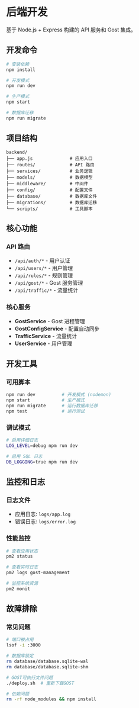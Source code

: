 # 后端开发

基于 Node.js + Express 构建的 API 服务和 Gost 集成。

## 开发命令

```bash
# 安装依赖
npm install

# 开发模式
npm run dev

# 生产模式
npm start

# 数据库迁移
npm run migrate
```

## 项目结构

```
backend/
├── app.js              # 应用入口
├── routes/             # API 路由
├── services/           # 业务逻辑
├── models/             # 数据模型
├── middleware/         # 中间件
├── config/             # 配置文件
├── database/           # 数据库文件
├── migrations/         # 数据库迁移
└── scripts/            # 工具脚本
```

## 核心功能

### API 路由
- `/api/auth/*` - 用户认证
- `/api/users/*` - 用户管理
- `/api/rules/*` - 规则管理
- `/api/gost/*` - Gost 服务管理
- `/api/traffic/*` - 流量统计

### 核心服务
- **GostService** - Gost 进程管理
- **GostConfigService** - 配置自动同步
- **TrafficService** - 流量统计
- **UserService** - 用户管理

## 开发工具

### 可用脚本
```bash
npm run dev          # 开发模式 (nodemon)
npm start            # 生产模式
npm run migrate      # 运行数据库迁移
npm test             # 运行测试
```

### 调试模式
```bash
# 启用详细日志
LOG_LEVEL=debug npm run dev

# 启用 SQL 日志
DB_LOGGING=true npm run dev
```

## 监控和日志

### 日志文件
- 应用日志: `logs/app.log`
- 错误日志: `logs/error.log`

### 性能监控
```bash
# 查看应用状态
pm2 status

# 查看实时日志
pm2 logs gost-management

# 监控系统资源
pm2 monit
```

## 故障排除

### 常见问题
```bash
# 端口被占用
lsof -i :3000

# 数据库锁定
rm database/database.sqlite-wal
rm database/database.sqlite-shm

# GOST可执行文件问题
./deploy.sh  # 重新下载GOST

# 依赖问题
rm -rf node_modules && npm install
```
